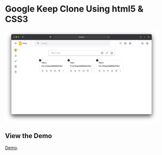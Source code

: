 # Google Keep Clone Using html5 & CSS3

![Alt text](https://github.com/didiamuri/google-keep-clone-html-css/blob/master/screen.png) 

## View the Demo

[Demo](https://vc-idi-googlekeep.netlify.app/).
